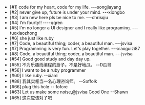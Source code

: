 * [#1] code for my heart, code for my life.  ---songjiayang
* [#2] never give up, future is under your mind. ---xiongbo
* [#3] I am new here pls be nice to me. ---chrisqiu
* [#4] I'm fourty!!                            ----qqren
* [#5] I'm no longer a UI designer and I really like programing.  ---tuoxiaozhong
* [#6] she just like ruby
* [#7] Code, a beautiful thing; coder, a beautiful man.  ---jsvisa
* [#7] Programming is very fun. Let's play together. ---xiaoguizi87
* [#8] Code, a beautiful thing; coder, a beautiful man.  ---jsvisa
* [#54] Good good study and day day up.
* [#55] 不为乐趣而编程的厨子，不是好地瓜。 --D瓜哥
* [#56] I want to be a ruby programmer
* [#60] I like ruby. --xiami
* [#88] 我其实相当一名心理咨询师。  --Soffolk
* [#66] plug this hole -- fofore
* [#63] Let us make some noise,@jsvisa Good One --Shawn
* [#65] 这次应该对了吧
